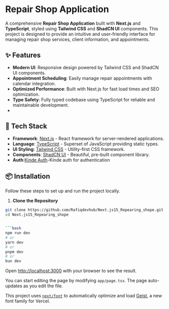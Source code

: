 # Repair Shop Application

A comprehensive **Repair Shop Application** built with **Next.js** and **TypeScript**, styled using **Tailwind CSS** and **ShadCN UI** components. This project is designed to provide an intuitive and user-friendly interface for managing repair shop services, client information, and appointments.

## ✨ Features

- **Modern UI**: Responsive design powered by Tailwind CSS and ShadCN UI components.
- **Appointment Scheduling**: Easily manage repair appointments with calendar integration.
- **Optimized Performance**: Built with Next.js for fast load times and SEO optimization.
- **Type Safety**: Fully typed codebase using TypeScript for reliable and maintainable development.
-

## 🚀 Tech Stack

- **Framework**: [Next.js](https://nextjs.org/) - React framework for server-rendered applications.
- **Language**: [TypeScript](https://www.typescriptlang.org/) - Superset of JavaScript providing static types.
- **UI Styling**: [Tailwind CSS](https://tailwindcss.com/) - Utility-first CSS framework.
- **Components**: [ShadCN UI](https://shadcn.dev/) - Beautiful, pre-built component library.
- **Auth**:[Kinde Auth](https://kinde.com/)-Kinde auth for authentication

## 📦 Installation

Follow these steps to set up and run the project locally.

1. **Clone the Repository**

````bash
git clone https://github.com/Rafiqdevhub/Next.js15_Repearing_shope.git
cd Next.js15_Repearing_shope


```bash
npm run dev
# or
yarn dev
# or
pnpm dev
# or
bun dev
````

Open [http://localhost:3000](http://localhost:3000) with your browser to see the result.

You can start editing the page by modifying `app/page.tsx`. The page auto-updates as you edit the file.

This project uses [`next/font`](https://nextjs.org/docs/app/building-your-application/optimizing/fonts) to automatically optimize and load [Geist](https://vercel.com/font), a new font family for Vercel.
